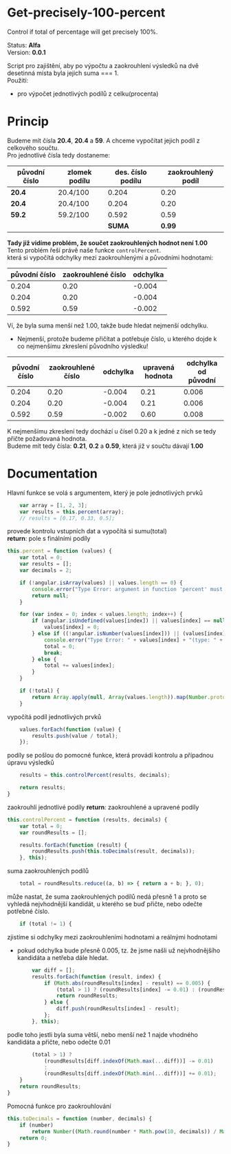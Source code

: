 # Get-precisely-100-percent
Control if total of percentage will get precisely 100%.

Status: <strong>Alfa</strong><br>
Version: <strong>0.0.1</strong>

Script pro zajištění, aby po výpočtu a zaokrouhlení výsledků na dvě desetinná místa byla jejich suma === 1.<br>
Použití:
- pro výpočet jednotlivých podílů z celku(procenta)

# Princip

Budeme mít čísla **20.4**, **20.4** a **59**. A chceme vypočítat jejich podíl z celkového součtu.<br>
Pro jednotlivé čísla tedy dostaneme:

| původní číslo | zlomek podílu | des. číslo podílu | zaokrouhlený podíl |
| --- | ---| --- | ---- |
| **20.4** | 20.4/100 | 0.204 | 0.20 |
| **20.4** | 20.4/100 | 0.204 | 0.20 |
| **59.2** | 59.2/100 | 0.592 | 0.59 |
| | | **SUMA** | **0.99** |

**Tady již vidíme problém, že součet zaokrouhlených hodnot není 1.00**<br>
Tento problém řeší právě naše funkce `controlPercent`.<br>
která si vypočítá odchylky mezi zaokrouhlenými a původními hodnotami:

| původní číslo | zaokrouhlené číslo | odchylka |
| --- | --- | --- |
| 0.204 | 0.20 | -0.004 |
| 0.204 | 0.20 | -0.004 |
| 0.592 | 0.59 | -0.002 |

Ví, že byla suma menší než 1.00, takže bude hledat nejmenší odchylku.<br>
- Nejmenší, protože budeme přičítat a potřebuje číslo, u kterého dojde k co nejmenšímu zkreslení původního výsledku!

| původní číslo | zaokrouhlené číslo | odchylka | upravená hodnota | odchylka od původní |
| --- | --- | --- | --- | --- |
| 0.204 | 0.20 | -0.004 | 0.21 | 0.006 |
| 0.204 | 0.20 | -0.004 | 0.21 | 0.006 |
| 0.592 | 0.59 | -0.002 | 0.60 | 0.008 |

K nejmenšímu zkreslení tedy dochází u čísel 0.20 a k jedné z nich se tedy přičte požadovaná hodnota.<br>
Budeme mít tedy čísla: **0.21**, **0.2** a **0.59**, která již v součtu dávají **1.00**

# Documentation

Hlavní funkce se volá s argumentem, který je pole jednotlivých prvků
```js
    var array = [1, 2, 3];
    var results = this.percent(array);
    // results = [0.17, 0.33, 0.5];
```

provede kontrolu vstupních dat a vypočítá si sumu(total)<br>
**return**: pole s finálními podíly
```js
this.percent = function (values) {
    var total = 0;
    var results = [];
    var decimals = 2;

    if (!angular.isArray(values) || values.length == 0) {
        console.error("Type Error: argument in function 'percent' must be array of minimum length = 1!");
        return null;
    }

    for (var index = 0; index < values.length; index++) {
        if (angular.isUndefined(values[index]) || values[index] == null) {
            values[index] = 0;
        } else if ((!angular.isNumber(values[index])) || (values[index] < 0)) {
            console.error("Type Error: " + values[index] + "(type: " + typeof (values[index]) + ")" + " is not number or smaller then 0!");
            total = 0;
            break;
        } else {
            total += values[index];
        }
    }

    if (!total) {
        return Array.apply(null, Array(values.length)).map(Number.prototype.valueOf, 0);
    }
```

vypočítá podíl jednotlivých prvků
```js
    values.forEach(function (value) {
        results.push(value / total);
    });
```

podíly se pošlou do pomocné funkce, která provádí kontrolu a případnou úpravu výsledků 
```js
    results = this.controlPercent(results, decimals);

    return results;
}
```

zaokrouhlí jednotlivé podíly
**return**: zaokrouhlené a upravené podíly
```js
this.controlPercent = function (results, decimals) {
    var total = 0;
    var roundResults = [];

    results.forEach(function (result) {
        roundResults.push(this.toDecimals(result, decimals));
    }, this);
```

suma zaokrouhlených podílů
```js
    total = roundResults.reduce((a, b) => { return a + b; }, 0);
```

může nastat, že suma zaokrouhlených podílů nedá přesně 1 a proto se vyhledá nejvhodnější kandidát, u kterého se buď přičte, nebo odečte potřebné číslo.
```js
    if (total != 1) {
```
zjistíme si odchylky mezi zaokrouhleními hodnotami a reálnými hodnotami
- pokud odchylka bude přesně 0.005, tz. že jsme našli už nejvhodnějšího kandidáta a netřeba dále hledat.  
```js
        var diff = [];
        results.forEach(function (result, index) {
            if (Math.abs(roundResults[index] - result) == 0.005) {
                (total > 1) ? (roundResults[index] -= 0.01) : (roundResults[index] += 0.01);
                return roundResults;
            } else {
                diff.push(roundResults[index] - result);
            };
        }, this);
```

podle toho jestli byla suma větší, nebo menší než 1 najde vhodného kandidáta a přičte, nebo odečte 0.01
```js
        (total > 1) ?
            (roundResults[diff.indexOf(Math.max(...diff))] -= 0.01)
            :
            (roundResults[diff.indexOf(Math.min(...diff))] += 0.01);
    }
    return roundResults;
} 
```

Pomocná funkce pro zaokrouhlování
```js
this.toDecimals = function (number, decimals) {
    if (number)
        return Number((Math.round(number * Math.pow(10, decimals)) / Math.pow(10, decimals)).toFixed(decimals));
    return 0;
}
```